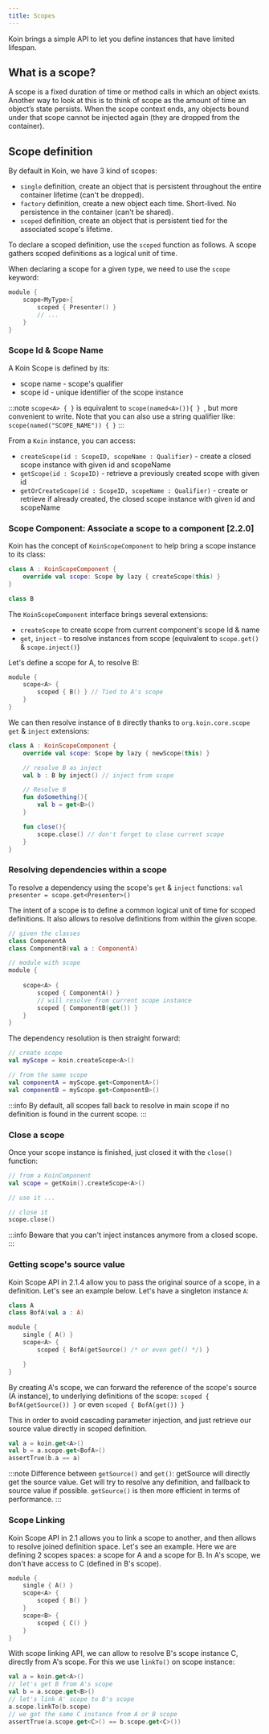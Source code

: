 ```yaml
---
title: Scopes
---
```


Koin brings a simple API to let you define instances that have limited lifespan.

## What is a scope?

A scope is a fixed duration of time or method calls in which an object exists.
Another way to look at this is to think of scope as the amount of time an object’s state persists.
When the scope context ends, any objects bound under that scope cannot be injected again (they are dropped from the container).

## Scope definition

By default in Koin, we have 3 kind of scopes:

- `single` definition, create an object that is persistent throughout the entire container lifetime (can't be dropped).
- `factory` definition, create a new object each time. Short-lived. No persistence in the container (can't be shared).
- `scoped` definition, create an object that is persistent tied for the associated scope's lifetime.

To declare a scoped definition, use the `scoped` function as follows. A scope gathers scoped definitions as a logical unit of time.

When declaring a scope for a given type, we need to use the `scope` keyword:

```kotlin
module {
    scope<MyType>{
        scoped { Presenter() }
        // ...
    }
}
```

### Scope Id & Scope Name

A Koin Scope is defined by its: 

- scope name - scope's qualifier
- scope id - unique identifier of the scope instance

:::note
 `scope<A> { }` is equivalent to `scope(named<A>()){ } `, but more convenient to write. Note that you can also use a string qualifier like: `scope(named("SCOPE_NAME")) { }`
:::

From a `Koin` instance, you can access:

- `createScope(id : ScopeID, scopeName : Qualifier)` - create a closed scope instance with given id and scopeName
- `getScope(id : ScopeID)` - retrieve a previously created scope with given id
- `getOrCreateScope(id : ScopeID, scopeName : Qualifier)` - create or retrieve if already created, the closed scope instance with given id and scopeName


### Scope Component: Associate a scope to a component [2.2.0]

Koin has the concept of `KoinScopeComponent` to help bring a scope instance to its class:

```kotlin
class A : KoinScopeComponent {
    override val scope: Scope by lazy { createScope(this) }
}

class B
```

The `KoinScopeComponent` interface brings several extensions:
- `createScope` to create scope from current component's scope Id & name
- `get`, `inject` - to resolve instances from scope (equivalent to `scope.get()` & `scope.inject()`)

Let's define a scope for A, to resolve B:

```kotlin
module {
    scope<A> {
        scoped { B() } // Tied to A's scope
    }
}
```

We can then resolve instance of `B` directly thanks to `org.koin.core.scope` `get` & `inject` extensions:

```kotlin
class A : KoinScopeComponent {
    override val scope: Scope by lazy { newScope(this) }

    // resolve B as inject
    val b : B by inject() // inject from scope

    // Resolve B
    fun doSomething(){
        val b = get<B>()
    }

    fun close(){
        scope.close() // don't forget to close current scope
    }
}
```

### Resolving dependencies within a scope

To resolve a dependency using the scope's `get` & `inject` functions:  `val presenter = scope.get<Presenter>()` 

The intent of a scope is to define a common logical unit of time for scoped definitions. It also allows to resolve definitions from within the given scope.

```kotlin
// given the classes
class ComponentA
class ComponentB(val a : ComponentA)

// module with scope
module {
    
    scope<A> {
        scoped { ComponentA() }
        // will resolve from current scope instance
        scoped { ComponentB(get()) }
    }
}
```

The dependency resolution is then straight forward:

```kotlin
// create scope
val myScope = koin.createScope<A>()

// from the same scope
val componentA = myScope.get<ComponentA>()
val componentB = myScope.get<ComponentB>()
```

:::info
 By default, all scopes fall back to resolve in main scope if no definition is found in the current scope.
:::

### Close a scope

Once your scope instance is finished, just closed it with the `close()` function:

```kotlin
// from a KoinComponent
val scope = getKoin().createScope<A>()

// use it ...

// close it
scope.close()
```

:::info
 Beware that you can't inject instances anymore from a closed scope.
:::

### Getting scope's source value

Koin Scope API in 2.1.4 allow you to pass the original source of a scope, in a definition. Let's see an example below.
Let's have a singleton instance `A`:

```kotlin
class A
class BofA(val a : A)

module {
    single { A() }
    scope<A> {
        scoped { BofA(getSource() /* or even get() */) }

    }
}
```

By creating A's scope, we can forward the reference of the scope's source (A instance), to underlying definitions of the scope: `scoped { BofA(getSource()) }` or even `scoped { BofA(get()) }`

This in order to avoid cascading parameter injection, and just retrieve our source value directly in scoped definition.

```kotlin
val a = koin.get<A>()
val b = a.scope.get<BofA>()
assertTrue(b.a == a)
```

:::note
 Difference between `getSource()` and `get()`: getSource will directly get the source value. Get will try to resolve any definition, and fallback to source
value if possible. `getSource()` is then more efficient in terms of performance.
:::

### Scope Linking

Koin Scope API in 2.1 allows you to link a scope to another, and then allows to resolve joined definition space. Let's see an example.
Here we are defining 2 scopes spaces: a scope for A and a scope for B. In A's scope, we don't have access to C (defined in B's scope).

```kotlin
module {
    single { A() }
    scope<A> {
        scoped { B() }
    }
    scope<B> {
        scoped { C() }
    }
}
```

With scope linking API, we can allow to resolve B's scope instance C, directly from A's scope. For this we use `linkTo()` on scope instance:

```kotlin
val a = koin.get<A>()
// let's get B from A's scope
val b = a.scope.get<B>()
// let's link A' scope to B's scope
a.scope.linkTo(b.scope)
// we got the same C instance from A or B scope
assertTrue(a.scope.get<C>() == b.scope.get<C>())
```

